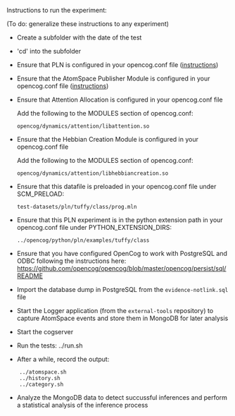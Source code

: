 Instructions to run the experiment:

(To do: generalize these instructions to any experiment)

- Create a subfolder with the date of the test

- 'cd' into the subfolder

- Ensure that PLN is configured in your opencog.conf file ([instructions](https://github.com/opencog/opencog/blob/master/opencog/python/pln/README.md))

- Ensure that the AtomSpace Publisher Module is configured in your opencog.conf file ([instructions](https://github.com/opencog/opencog/blob/master/opencog/persist/zmq/events/README.md))

- Ensure that Attention Allocation is configured in your opencog.conf file

    Add the following to the MODULES section of opencog.conf:

    ```
    opencog/dynamics/attention/libattention.so
    ```

- Ensure that the Hebbian Creation Module is configured in your opencog.conf file

    Add the following to the MODULES section of opencog.conf:

    ```
    opencog/dynamics/attention/libhebbiancreation.so
    ```

- Ensure that this datafile is preloaded in your opencog.conf file under SCM_PRELOAD: 

    ```
    test-datasets/pln/tuffy/class/prog.mln
    ```

- Ensure that this PLN experiment is in the python extension path in your opencog.conf file under PYTHON_EXTENSION_DIRS:     

    ```
    ../opencog/python/pln/examples/tuffy/class
    ```

- Ensure that you have configured OpenCog to work with PostgreSQL and ODBC following the instructions here: https://github.com/opencog/opencog/blob/master/opencog/persist/sql/README

- Import the database dump in PostgreSQL from the ```evidence-notlink.sql``` file

- Start the Logger application (from the ```external-tools``` repository) to capture AtomSpace events and store them in MongoDB for later analysis

- Start the cogserver

- Run the tests:
    ../run.sh

- After a while, record the output:
```
    ../atomspace.sh
    ../history.sh
    ../category.sh
```

- Analyze the MongoDB data to detect succussful inferences and perform a statistical analysis of the inference process

